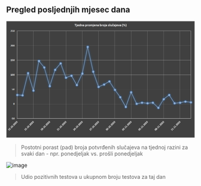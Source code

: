 ## Pregled posljednjih mjesec dana

![image](/grafovi/1311_promjena_slucajeva.png)

> Postotni porast (pad) broja potvrđenih slučajeva na tjednoj razini za svaki dan - npr. ponedjeljak vs. prošli ponedjeljak



![image](/grafovi/1211_udio_pozitivnih.png)

> Udio pozitivnih testova u ukupnom broju testova za taj dan
